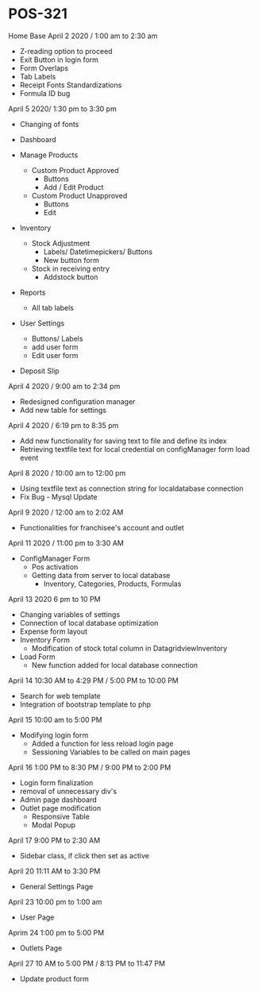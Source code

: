 # POS-321
Home Base
April 2 2020 / 1:00 am to 2:30 am
* Z-reading option to proceed
* Exit Button in login form
* Form Overlaps
* Tab Labels
* Receipt Fonts Standardizations
* Formula ID bug

April 5 2020/ 1:30 pm to 3:30 pm
* Changing of fonts 

* Dashboard 
* Manage Products 
	* Custom Product Approved
		* Buttons
		* Add / Edit Product
	* Custom Product Unapproved
		* Buttons
		* Edit
* Inventory 
	* Stock Adjustment
		* Labels/ Datetimepickers/ Buttons
		* New button form
	* Stock in receiving entry
		* Addstock button
* Reports 
	* All tab labels
* User Settings
	* Buttons/ Labels
	* add user form
	* Edit user form
* Deposit Slip 

April 4 2020 / 9:00 am to 2:34 pm

* Redesigned configuration manager
* Add new table for settings

April 4 2020 / 6:19 pm to 8:35 pm

* Add new functionality for saving text to file and define its index
* Retrieving textfile text for local credential on configManager form load event

April 8 2020 / 10:00 am to 12:00 pm

* Using textfile text as connection string for localdatabase connection
* Fix Bug - Mysql Update 

April 9 2020 / 12:00 am to 2:02 AM

* Functionalities for franchisee's account and outlet

April 11 2020 / 11:00 pm to 3:30 AM

* ConfigManager Form 
	* Pos activation
	* Getting data from server to local database
		* Inventory, Categories, Products, Formulas

April 13 2020 6 pm to 10 PM

* Changing variables of settings
* Connection of local database optimization
* Expense form layout
* Inventory Form
	* Modification of stock total column in DatagridviewInventory
* Load Form
	* New function added for local database connection
		
April 14 10:30 AM to 4:29 PM / 5:00 PM to 10:00 PM

* Search for web template
* Integration of bootstrap template to php

April 15 10:00 am to 5:00 PM 

* Modifying login form
	* Added a function for less reload login page
	* Sessioning Variables to be called on main pages
	
April 16 1:00 PM to 8:30 PM / 9:00 PM to 2:00 PM

* Login form finalization
* removal of unnecessary div's
* Admin page dashboard
* Outlet page modification
	* Responsive Table
	* Modal Popup

April 17 9:00 PM to 2:30 AM

* Sidebar class, if click then set as active

April 20 11:11 AM to 3:30 PM

* General Settings Page

April 23 10:00 pm to 1:00 am

* User Page
	
Aprim 24 1:00 pm to 5:00 PM

* Outlets Page
	
April 27 10 AM to 5:00 PM / 8:13 PM to 11:47 PM

* Update product form



	
		




